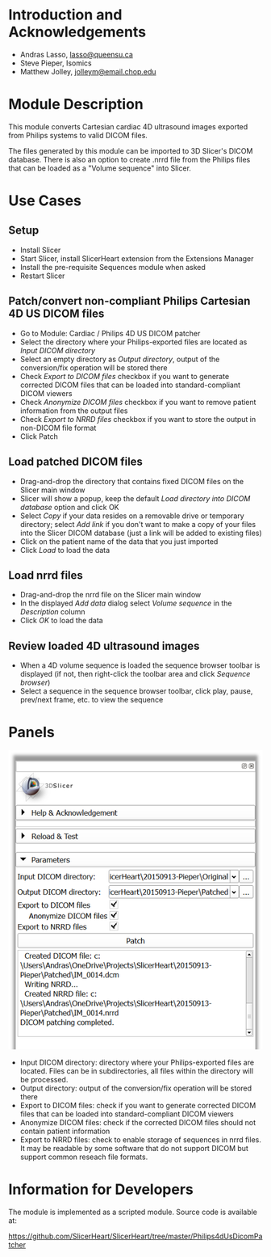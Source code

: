 Introduction and Acknowledgements
=================================

- Andras Lasso, <email>lasso@queensu.ca</email>
- Steve Pieper, Isomics
- Matthew Jolley, <email>jolleym@email.chop.edu</email>

Module Description
==================

This module converts Cartesian cardiac 4D ultrasound images exported from Philips systems to valid DICOM files.

The files generated by this module can be imported to 3D Slicer's DICOM database. There is also an option to create .nrrd file from the Philips files that can be loaded as a "Volume sequence" into Slicer.

Use Cases
=========

Setup
-----

- Install Slicer
- Start Slicer, install SlicerHeart extension from the Extensions Manager
- Install the pre-requisite Sequences module when asked
- Restart Slicer

Patch/convert non-compliant Philips Cartesian 4D US DICOM files
---------------------------------------------------------------

- Go to Module: Cardiac / Philips 4D US DICOM patcher
- Select the directory where your Philips-exported files are located as _Input DICOM directory_
- Select an empty directory as _Output directory_, output of the conversion/fix operation will be stored there
- Check _Export to DICOM files_ checkbox if you want to generate corrected DICOM files that can be loaded into standard-compliant DICOM viewers
- Check _Anonymize DICOM files_ checkbox if you want to remove patient information from the output files
- Check _Export to NRRD files_ checkbox if you want to store the output in non-DICOM file format
- Click Patch

Load patched DICOM files
------------------------

- Drag-and-drop the directory that contains fixed DICOM files on the Slicer main window
- Slicer will show a popup, keep the default _Load directory into DICOM database_ option and click OK
- Select _Copy_ if your data resides on a removable drive or temporary directory; select _Add link_ if you don't want to make a copy of your files into the Slicer DICOM database (just a link will be added to existing files)
- Click on the patient name of the data that you just imported
- Click _Load_ to load the data

Load nrrd files
---------------

* Drag-and-drop the nrrd file on the Slicer main window
* In the displayed _Add data_ dialog select _Volume sequence_ in the _Description_ column
* Click _OK_ to load the data

Review loaded 4D ultrasound images
----------------------------------

- When a 4D volume sequence is loaded the sequence browser toolbar is displayed (if not, then right-click the toolbar area and click _Sequence browser_)
- Select a sequence in the sequence browser toolbar, click play, pause, prev/next frame, etc. to view the sequence

Panels
======

![Philips4dUsDicomPatcher module GUI](Philips4dUsDicomPatcher.png)

- Input DICOM directory: directory where your Philips-exported files are located. Files can be in subdirectories, all files within the directory will be processed.
- Output directory: output of the conversion/fix operation will be stored there
- Export to DICOM files: check if you want to generate corrected DICOM files that can be loaded into standard-compliant DICOM viewers
- Anonymize DICOM files: check if the corrected DICOM files should not contain patient information
- Export to NRRD files: check to enable storage of sequences in nrrd files. It may be readable by some software that do not support DICOM but support common reseach file formats.

Information for Developers
==========================

The module is implemented as a scripted module. Source code is available at:

https://github.com/SlicerHeart/SlicerHeart/tree/master/Philips4dUsDicomPatcher
